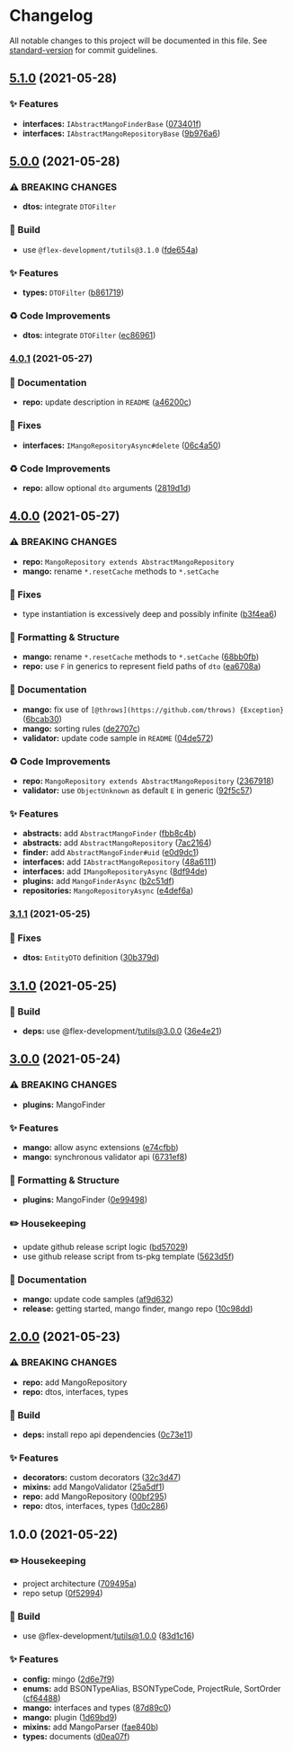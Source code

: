 # Changelog

All notable changes to this project will be documented in this file. See [standard-version](https://github.com/conventional-changelog/standard-version) for commit guidelines.

## [5.1.0](https://github.com/flex-development/mango/compare/v5.0.0...v5.1.0) (2021-05-28)


### :sparkles: Features

* **interfaces:** `IAbstractMangoFinderBase` ([073401f](https://github.com/flex-development/mango/commit/073401fd82c14ba84dedb4a0cf9721548bb12fb4))
* **interfaces:** `IAbstractMangoRepositoryBase` ([9b976a6](https://github.com/flex-development/mango/commit/9b976a6c00912fda3551e92d4d5b72bc21b77de0))

## [5.0.0](https://github.com/flex-development/mango/compare/v4.0.1...v5.0.0) (2021-05-28)


### ⚠ BREAKING CHANGES

* **dtos:** integrate `DTOFilter`

### :hammer: Build

* use `@flex-development/tutils@3.1.0` ([fde654a](https://github.com/flex-development/mango/commit/fde654a2317d198e6ca121eef986c697ab725427))


### :sparkles: Features

* **types:** `DTOFilter` ([b861719](https://github.com/flex-development/mango/commit/b86171947f92bff077a1b2678fe6bc8bd31c5a9c))


### :recycle: Code Improvements

* **dtos:** integrate `DTOFilter` ([ec86961](https://github.com/flex-development/mango/commit/ec8696104ed8e9f88a54edaac79a0fb6257a86f0))

### [4.0.1](https://github.com/flex-development/mango/compare/v4.0.0...v4.0.1) (2021-05-27)


### :book: Documentation

* **repo:** update description in `README` ([a46200c](https://github.com/flex-development/mango/commit/a46200c363d99b5c9433e97d11e69a24778e370b))


### :bug: Fixes

* **interfaces:** `IMangoRepositoryAsync#delete` ([06c4a50](https://github.com/flex-development/mango/commit/06c4a50221e1076eed101ba2d7f82c9db25c2b07))


### :recycle: Code Improvements

* **repo:** allow optional `dto` arguments ([2819d1d](https://github.com/flex-development/mango/commit/2819d1d7c977cf6277317f183615b0ae3b5fa299))

## [4.0.0](https://github.com/flex-development/mango/compare/v3.1.1...v4.0.0) (2021-05-27)


### ⚠ BREAKING CHANGES

* **repo:** `MangoRepository extends AbstractMangoRepository`
* **mango:** rename `*.resetCache` methods to `*.setCache`

### :bug: Fixes

* type instantiation is excessively deep and possibly infinite ([b3f4ea6](https://github.com/flex-development/mango/commit/b3f4ea6df5ad4060c0e84b9e32d1759512461b56))


### :nail_care: Formatting & Structure

* **mango:** rename `*.resetCache` methods to `*.setCache` ([68bb0fb](https://github.com/flex-development/mango/commit/68bb0fb598fb46dbda700b552c5d81b72b6e4a20))
* **repo:** use `F` in generics to represent field paths of `dto` ([ea6708a](https://github.com/flex-development/mango/commit/ea6708aafb994c1049968aaf9ba2cb4980ff7642))


### :book: Documentation

* **mango:** fix use of `[@throws](https://github.com/throws) {Exception}` ([6bcab30](https://github.com/flex-development/mango/commit/6bcab30eb2d77305e97cdf54d2dd6717e1db1e98))
* **mango:** sorting rules ([de2707c](https://github.com/flex-development/mango/commit/de2707c1d92f3127f6a8cf460eb92db9263d1953))
* **validator:** update code sample in `README` ([04de572](https://github.com/flex-development/mango/commit/04de572d38d50e3a5dc2e43c3055af467ccb4bea))


### :recycle: Code Improvements

* **repo:** `MangoRepository extends AbstractMangoRepository` ([2367918](https://github.com/flex-development/mango/commit/2367918751b6cc91faf317436d00ee0148f51590))
* **validator:** use `ObjectUnknown` as default `E` in generic ([92f5c57](https://github.com/flex-development/mango/commit/92f5c577f930a8c8f0506347cea8a248ae8c8782))


### :sparkles: Features

* **abstracts:** add `AbstractMangoFinder` ([fbb8c4b](https://github.com/flex-development/mango/commit/fbb8c4b74b8f8b02aa7cac1446434f3629c0cad8))
* **abstracts:** add `AbstractMangoRepository` ([7ac2164](https://github.com/flex-development/mango/commit/7ac21647b13359abd568b34d6d08cdbb20888857))
* **finder:** add `AbstractMangoFinder#uid` ([e0d9dc1](https://github.com/flex-development/mango/commit/e0d9dc1646bb610ea0976341e1027c35dc3cc148))
* **interfaces:** add `IAbstractMangoRepository` ([48a6111](https://github.com/flex-development/mango/commit/48a61113bb42bca75933fba01e4be110ce8c7102))
* **interfaces:** add `IMangoRepositoryAsync` ([8df94de](https://github.com/flex-development/mango/commit/8df94deba66d8e49a16b3a3619b2744913f6b2ca))
* **plugins:** add `MangoFinderAsync` ([b2c51df](https://github.com/flex-development/mango/commit/b2c51dfe00eeb5c23f60806f429353962ee1c6b3))
* **repositories:** `MangoRepositoryAsync` ([e4def6a](https://github.com/flex-development/mango/commit/e4def6a749935325e0f33277f71fbd20e8e335e3))

### [3.1.1](https://github.com/flex-development/mango/compare/v3.1.0...v3.1.1) (2021-05-25)


### :bug: Fixes

* **dtos:** `EntityDTO` definition ([30b379d](https://github.com/flex-development/mango/commit/30b379da1ca83fdd5aed54c62d35cfa71ec52593))

## [3.1.0](https://github.com/flex-development/mango/compare/v3.0.0...v3.1.0) (2021-05-25)


### :hammer: Build

* **deps:** use @flex-development/tutils@3.0.0 ([36e4e21](https://github.com/flex-development/mango/commit/36e4e21858c407b36e6234f21a1174bd09994bac))

## [3.0.0](https://github.com/flex-development/mango/compare/v2.0.0...v3.0.0) (2021-05-24)


### ⚠ BREAKING CHANGES

* **plugins:** MangoFinder

### :sparkles: Features

* **mango:** allow async extensions ([e74cfbb](https://github.com/flex-development/mango/commit/e74cfbb9b5a991704854a5c6e50f58d6cb39be30))
* **mango:** synchronous validator api ([6731ef8](https://github.com/flex-development/mango/commit/6731ef8a6e87c1815ad184e48ca16916f8c58c36))


### :nail_care: Formatting & Structure

* **plugins:** MangoFinder ([0e99498](https://github.com/flex-development/mango/commit/0e99498003b5ffe03bfe496194f981ca5e97d07f))


### :pencil2: Housekeeping

* update github release script logic ([bd57029](https://github.com/flex-development/mango/commit/bd57029961f9b1eba0d12b49bff6b4ff332b6ca4))
* use github release script from ts-pkg template ([5623d5f](https://github.com/flex-development/mango/commit/5623d5ff4f681712c64da0e2006df299b433478c))


### :book: Documentation

* **mango:** update code samples ([af9d632](https://github.com/flex-development/mango/commit/af9d632191d83d60ca4b15308fc3ebaf655a3288))
* **release:** getting started, mango finder, mango repo ([10c98dd](https://github.com/flex-development/mango/commit/10c98dd7805c1a4378529f9b64eeeaae731a00e3))

## [2.0.0](https://github.com/flex-development/mango/compare/v1.0.0...v2.0.0) (2021-05-23)


### ⚠ BREAKING CHANGES

* **repo:** add MangoRepository
* **repo:** dtos, interfaces, types

### :hammer: Build

* **deps:** install repo api dependencies ([0c73e11](https://github.com/flex-development/mango/commit/0c73e11351468c6613560ea08d66d3c97a3ddee5))


### :sparkles: Features

* **decorators:** custom decorators ([32c3d47](https://github.com/flex-development/mango/commit/32c3d4767e7e8db90ca1a38381db55876cbfc2bc))
* **mixins:** add MangoValidator ([25a5df1](https://github.com/flex-development/mango/commit/25a5df10d69cc157b94215f2d794b61fb6a97b6c))
* **repo:** add MangoRepository ([00bf295](https://github.com/flex-development/mango/commit/00bf2958b8a68b81b97a1a695fa6f6d97ccef868))
* **repo:** dtos, interfaces, types ([1d0c286](https://github.com/flex-development/mango/commit/1d0c28660da03a92509c21016c9f99ab2b73cf62))

## 1.0.0 (2021-05-22)


### :pencil2: Housekeeping

* project architecture ([709495a](https://github.com/flex-development/mango/commit/709495a0a287dddda14dbff83ea69e641fe07751))
* repo setup ([0f52994](https://github.com/flex-development/mango/commit/0f52994793364b07a60d0b2c6aa8e46fa9952b59))


### :hammer: Build

* use @flex-development/tutils@1.0.0 ([83d1c16](https://github.com/flex-development/mango/commit/83d1c16a13814d8fd1cc212a38e58e0032703da4))


### :sparkles: Features

* **config:** mingo ([2d6e7f9](https://github.com/flex-development/mango/commit/2d6e7f9dd6509d378a92bd789f740b2200d903bb))
* **enums:** add BSONTypeAlias, BSONTypeCode, ProjectRule, SortOrder ([cf64488](https://github.com/flex-development/mango/commit/cf6448896b78dc4ad4494c37e0b5b1cf466ef84c))
* **mango:** interfaces and types ([87d89c0](https://github.com/flex-development/mango/commit/87d89c02043eb37a26f685d9430140e0a435e008))
* **mango:** plugin ([1d69bd9](https://github.com/flex-development/mango/commit/1d69bd9beb5e09bfa611287003c424980ffcdb7d))
* **mixins:** add MangoParser ([fae840b](https://github.com/flex-development/mango/commit/fae840b6fec386c7a10391e29dd97e6d80c62843))
* **types:** documents ([d0ea07f](https://github.com/flex-development/mango/commit/d0ea07f80a0f6aad96cab32ec3acd9e060f487f2))
